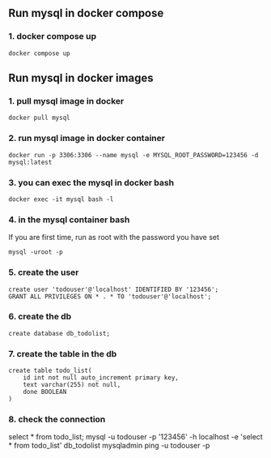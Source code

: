## Run mysql in docker compose
### 1. docker compose up
```
docker compose up
```


## Run mysql in docker images
### 1. pull mysql image  in docker 
```
docker pull mysql 
```
### 2. run mysql image in docker container 
```
docker run -p 3306:3306 --name mysql -e MYSQL_ROOT_PASSWORD=123456 -d mysql:latest
```

### 3. you can exec the mysql in docker bash
```
docker exec -it mysql bash -l
```

### 4. in the mysql container bash
If you are first time, run as root with the password you have set
```
mysql -uroot -p
```

### 5. create the user 
```
create user 'todouser'@'localhost' IDENTIFIED BY '123456';
GRANT ALL PRIVILEGES ON * . * TO 'todouser'@'localhost';
```

### 6. create the db
```
create database db_todolist;
```

### 7. create the table in the db
```
create table todo_list(
    id int not null auto_increment primary key,
    text varchar(255) not null,
    done BOOLEAN
)
```

### 8. check the connection
select * from todo_list;
mysql -u todouser -p '123456' -h localhost -e 'select * from todo_list' db_todolist
mysqladmin ping -u todouser -p



